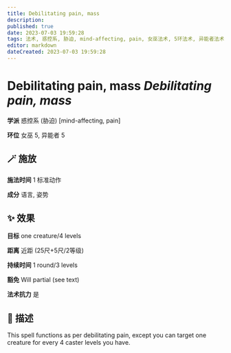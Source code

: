 ```yaml
---
title: Debilitating pain, mass
description: 
published: true
date: 2023-07-03 19:59:28
tags: 法术, 惑控系, 胁迫, mind-affecting, pain, 女巫法术, 5环法术, 异能者法术
editor: markdown
dateCreated: 2023-07-03 19:59:28
---
```


# **Debilitating pain, mass** *Debilitating pain, mass*

**学派** 惑控系 (胁迫) \[mind-affecting, pain\] 

**环位** 女巫 5, 异能者 5

## 🪄 施放

**施法时间** 1 标准动作

**成分** 语言, 姿势

## ✨ 效果 

**目标** one creature/4 levels 

**距离** 近距 (25尺+5尺/2等级)  

**持续时间** 1 round/3 levels 

**豁免** Will partial (see text)

**法术抗力** 是

## 📖 描述

This spell functions as per debilitating pain, except you can target one creature for every 4 caster levels you have.
    